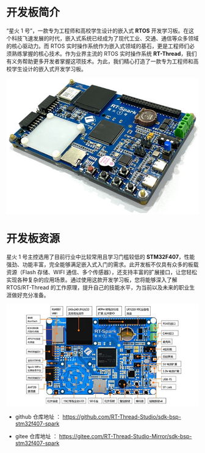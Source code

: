 # 开发板简介

“星火 1 号”，一款专为工程师和高校学生设计的嵌入式 **RTOS** 开发学习板。在这个科技飞速发展的时代，嵌入式系统已经成为了现代工业、交通、通信等众多领域的核心驱动力。而 RTOS 实时操作系统作为嵌入式领域的基石，更是工程师们必须熟练掌握的核心技术。作为业界主流的 RTOS 实时操作系统 **RT-Thread**，我们有义务帮助更多开发者掌握这项技术。为此，我们精心打造了一款专为工程师和高校学生设计的嵌入式开发学习板。

![board-small](docs/img/spark-1.jpg)

# 开发板资源

星火 1 号主控选用了目前行业中比较常用且学习门槛较低的 **STM32F407**，性能强劲、功能丰富，完全能够满足嵌入式入门的需求。此开发板不仅具有众多的板载资源（Flash 存储、WIFI 通信、多个传感器），还支持丰富的扩展接口，让您轻松实现各种复杂的应用场景。通过使用这款开发学习板，您将能够深入了解 RTOS/RT-Thread 的工作原理，提升自己的技能水平，为当前以及未来的职业生涯做好充分准备。

![board-small](docs/img/spark-3.jpg)

* github 仓库地址 ： https://github.com/RT-Thread-Studio/sdk-bsp-stm32f407-spark

* gitee 仓库地址 ： https://gitee.com/RT-Thread-Studio-Mirror/sdk-bsp-stm32f407-spark
